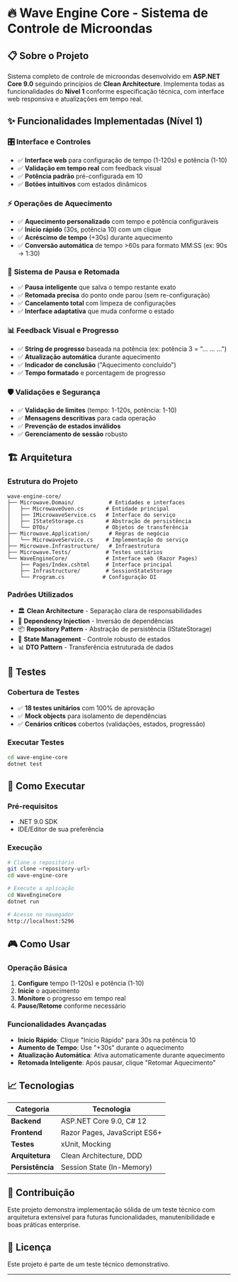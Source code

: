 # 🔥 Wave Engine Core - Sistema de Controle de Microondas

## 📋 Sobre o Projeto

Sistema completo de controle de microondas desenvolvido em **ASP.NET Core 9.0** seguindo princípios de **Clean Architecture**. Implementa todas as funcionalidades do **Nível 1** conforme especificação técnica, com interface web responsiva e atualizações em tempo real.

## ✨ Funcionalidades Implementadas (Nível 1)

### 🎛️ **Interface e Controles**

- ✅ **Interface web** para configuração de tempo (1-120s) e potência (1-10)
- ✅ **Validação em tempo real** com feedback visual
- ✅ **Potência padrão** pré-configurada em 10
- ✅ **Botões intuitivos** com estados dinâmicos

### ⚡ **Operações de Aquecimento**

- ✅ **Aquecimento personalizado** com tempo e potência configuráveis
- ✅ **Início rápido** (30s, potência 10) com um clique
- ✅ **Acréscimo de tempo** (+30s) durante aquecimento
- ✅ **Conversão automática** de tempo >60s para formato MM:SS (ex: 90s → 1:30)

### 🔄 **Sistema de Pausa e Retomada**

- ✅ **Pausa inteligente** que salva o tempo restante exato
- ✅ **Retomada precisa** do ponto onde parou (sem re-configuração)
- ✅ **Cancelamento total** com limpeza de configurações
- ✅ **Interface adaptativa** que muda conforme o estado

### 📊 **Feedback Visual e Progresso**

- ✅ **String de progresso** baseada na potência (ex: potência 3 = "... ... ...")
- ✅ **Atualização automática** durante aquecimento
- ✅ **Indicador de conclusão** ("Aquecimento concluído")
- ✅ **Tempo formatado** e porcentagem de progresso

### 🛡️ **Validações e Segurança**

- ✅ **Validação de limites** (tempo: 1-120s, potência: 1-10)
- ✅ **Mensagens descritivas** para cada operação
- ✅ **Prevenção de estados inválidos**
- ✅ **Gerenciamento de sessão** robusto

## 🏗️ Arquitetura

### **Estrutura do Projeto**

```
wave-engine-core/
├── Microwave.Domain/           # Entidades e interfaces
│   ├── MicrowaveOven.cs       # Entidade principal
│   ├── IMicrowaveService.cs   # Interface do serviço
│   ├── IStateStorage.cs       # Abstração de persistência
│   └── DTOs/                  # Objetos de transferência
├── Microwave.Application/      # Regras de negócio
│   └── MicrowaveService.cs    # Implementação do serviço
├── Microwave.Infrastructure/   # Infraestrutura
├── Microwave.Tests/           # Testes unitários
└── WaveEngineCore/            # Interface web (Razor Pages)
    ├── Pages/Index.cshtml     # Interface principal
    ├── Infrastructure/        # SessionStateStorage
    └── Program.cs            # Configuração DI
```

### **Padrões Utilizados**

- 🏛️ **Clean Architecture** - Separação clara de responsabilidades
- 🔌 **Dependency Injection** - Inversão de dependências
- 📦 **Repository Pattern** - Abstração de persistência (IStateStorage)
- 🎯 **State Management** - Controle robusto de estados
- 📊 **DTO Pattern** - Transferência estruturada de dados

## 🧪 Testes

### **Cobertura de Testes**

- ✅ **18 testes unitários** com 100% de aprovação
- ✅ **Mock objects** para isolamento de dependências
- ✅ **Cenários críticos** cobertos (validações, estados, progressão)

### **Executar Testes**

```bash
cd wave-engine-core
dotnet test
```

## 🚀 Como Executar

### **Pré-requisitos**

- .NET 9.0 SDK
- IDE/Editor de sua preferência

### **Execução**

```bash
# Clone o repositório
git clone <repository-url>
cd wave-engine-core

# Execute a aplicação
cd WaveEngineCore
dotnet run

# Acesse no navegador
http://localhost:5296
```

## 🎮 Como Usar

### **Operação Básica**

1. **Configure** tempo (1-120s) e potência (1-10)
2. **Inicie** o aquecimento
3. **Monitore** o progresso em tempo real
4. **Pause/Retome** conforme necessário

### **Funcionalidades Avançadas**

- **Início Rápido**: Clique "Início Rápido" para 30s na potência 10
- **Aumento de Tempo**: Use "+30s" durante o aquecimento
- **Atualização Automática**: Ativa automaticamente durante aquecimento
- **Retomada Inteligente**: Após pausar, clique "Retomar Aquecimento"

## 📈 Tecnologias

| Categoria        | Tecnologia                   |
| ---------------- | ---------------------------- |
| **Backend**      | ASP.NET Core 9.0, C# 12      |
| **Frontend**     | Razor Pages, JavaScript ES6+ |
| **Testes**       | xUnit, Mocking               |
| **Arquitetura**  | Clean Architecture, DDD      |
| **Persistência** | Session State (In-Memory)    |

## 🤝 Contribuição

Este projeto demonstra implementação sólida de um teste técnico com arquitetura extensível para futuras funcionalidades, manutenibilidade e boas práticas enterprise.

## 📄 Licença

Este projeto é parte de um teste técnico demonstrativo.

---
